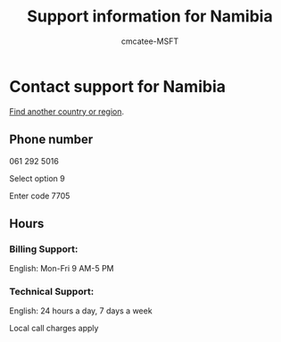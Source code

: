 ﻿---                                
title: Support information for Namibia
author: cmcatee-MSFT
ms.author: cmcatee
manager: mnirkhe
audience: Admin
ms.topic: reference
ms.service: o365-administration
ms.collection: Adm_Support
localization_priority: Priority
description: Learn how to contact support for your country or region.
ROBOTS: NOINDEX, NOFOLLOW
---

# Contact support for Namibia

[Find another country or region](../contact-support-for-business-products.md).

## Phone number
061 292 5016

Select option 9

Enter code 7705

## Hours
### Billing Support:

English: Mon-Fri 9 AM-5 PM

### Technical Support:

English: 24 hours a day, 7 days a week

Local call charges apply